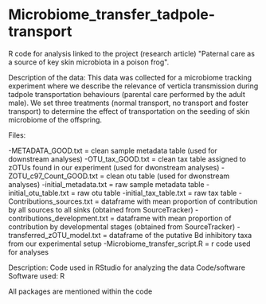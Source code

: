 # Microbiome_transfer_tadpole-transport
R code for analysis linked to the project (research article) "Paternal care as a source of key skin microbiota in a poison frog".

Description of the data:
This data was collected for a microbiome tracking experiment where we describe the relevance of verticla transmission during tadpole transportation behaviours (parental care performed by the adult male). We set three treatments (normal transport, no transport and foster transport) to determine the effect of transportation on the seeding of skin microbiome of the offspring. 

Files:

-METADATA_GOOD.txt = clean sample metadata table (used for downstream analyses)
-OTU_tax_GOOD.txt = clean tax table assigned to zOTUs found in our experiment (used for dwonstream analyses)
-ZOTU_c97_Count_GOOD.txt = clean otu table (used for dwonstream analyses)
-initial_metadata.txt = raw sample metadata table
-initial_otu_table.txt = raw otu table
-initial_tax_table.txt = raw tax table
-Contributions_sources.txt = dataframe with mean proportion of contribution by all sources to all sinks (obtained from SourceTracker)
-contributions_development.txt = dataframe with mean proportion of contribution by developmental stages (obtained from SourceTracker)
-transferred_zOTU_model.txt = dataframe of the putative Bd inhibitory taxa from our experimental setup
-Microbiome_transfer_script.R = r code used for analyses


Description: Code used in RStudio for analyzing the data
Code/software
Software used: R

All packages are mentioned within the code
